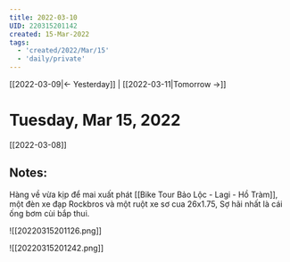 ```yaml
---
title: 2022-03-10
UID: 220315201142
created: 15-Mar-2022
tags:
  - 'created/2022/Mar/15'
  - 'daily/private'
---
```

[[2022-03-09|<- Yesterday]] | [[2022-03-11|Tomorrow ->]]
# Tuesday, Mar 15, 2022
[[2022-03-08]]
## Notes:
Hàng về vừa kịp để mai xuất phát [[Bike Tour Bảo Lộc - Lagi - Hồ Tràm]], một đèn xe đạp Rockbros và một ruột xe sơ cua 26x1.75, Sợ hãi nhất là cái ống bơm cùi bắp thui.

![[20220315201126.png]]

![[20220315201242.png]]


